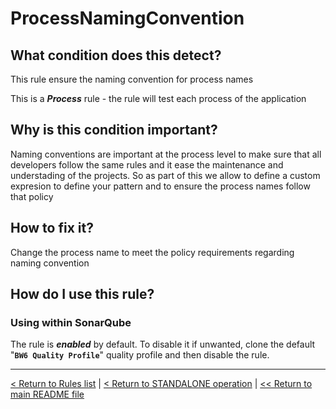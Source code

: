 # ProcessNamingConvention

## What condition does this detect?

This rule ensure the naming convention for process names

This is a ***Process*** rule - the rule will test each process of the application

## Why is this condition important?

Naming conventions are important at the process level to make sure that all developers follow the same rules and it ease the maintenance and understading of the projects. So as part of this we allow to define a custom expresion to define your pattern and to ensure the process names follow that policy

## How to fix it?

Change the process name to meet the policy requirements regarding naming convention

## How do I use this rule?

### Using within SonarQube

The rule is **_enabled_** by default. To disable it if unwanted, clone the default "**`BW6 Quality Profile`**" quality profile and then disable the rule.

---
[< Return to Rules list](./RULES.md) | [< Return to STANDALONE operation](../STANDALONE.md) | [<< Return to main README file](../../README.md)
